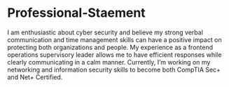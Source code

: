 # Professional-Staement

I am enthusiastic about cyber security and believe my strong verbal communication and time management skills can have a positive impact on protecting both organizations and people.  My experience as a frontend operations supervisory leader allows me to have efficient responses while clearly communicating in a calm manner. Currently, I’m working on my networking and information security skills to become both CompTIA Sec+ and Net+ Certified.
